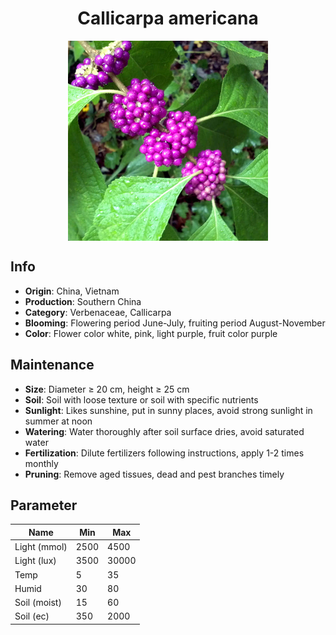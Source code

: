 <h1 align='center'>Callicarpa americana</h1>
<p align="center">
    <img 
        align='center'
        width='320'
        src="../images/callicarpa americana.png" 
        alt='Callicarpa americana' />
</p>

## Info

 - **Origin**: China, Vietnam
 - **Production**: Southern China
 - **Category**: Verbenaceae, Callicarpa
 - **Blooming**: Flowering period June-July, fruiting period August-November
 - **Color**: Flower color white, pink, light purple, fruit color purple

## Maintenance

 - **Size**: Diameter ≥ 20 cm, height ≥ 25 cm
 - **Soil**: Soil with loose texture or soil with specific nutrients
 - **Sunlight**: Likes sunshine, put in sunny places, avoid strong sunlight in summer at noon
 - **Watering**: Water thoroughly after soil surface dries, avoid saturated water
 - **Fertilization**: Dilute fertilizers following instructions, apply 1-2 times monthly
 - **Pruning**: Remove aged tissues, dead and pest branches timely

## Parameter

| Name         | Min  | Max   |
|--------------|------|-------|
| Light (mmol) | 2500 | 4500  |
| Light (lux)  | 3500 | 30000 |
| Temp         | 5    | 35    |
| Humid        | 30   | 80    |
| Soil (moist) | 15   | 60    |
| Soil (ec)    | 350  | 2000  |